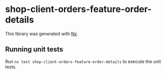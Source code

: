 # shop-client-orders-feature-order-details

This library was generated with [Nx](https://nx.dev).

## Running unit tests

Run `nx test shop-client-orders-feature-order-details` to execute the unit tests.
